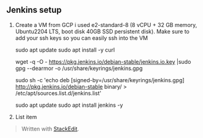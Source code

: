 
## Jenkins setup

 1. Create a VM from GCP i used e2-standard-8 (8 vCPU + 32 GB memory, Ubuntu2204 LTS, boot disk 40GB SSD persistent disk). Make sure to add your ssh keys so you can easily ssh into the VM

    sudo apt update
    sudo apt install -y curl
    
    wget -q -O - https://pkg.jenkins.io/debian-stable/jenkins.io.key |sudo gpg --dearmor -o /usr/share/keyrings/jenkins.gpg
    
    sudo sh -c 'echo deb [signed-by=/usr/share/keyrings/jenkins.gpg] http://pkg.jenkins.io/debian-stable binary/ > /etc/apt/sources.list.d/jenkins.list'
    
    sudo apt update
    sudo apt install jenkins -y


 2. List item

> Written with [StackEdit](https://stackedit.io/).
<!--stackedit_data:
eyJoaXN0b3J5IjpbLTE4NTIwOTkwOTQsLTQ3MjYzNTAzLDI1MT
M3ODg5N119
-->